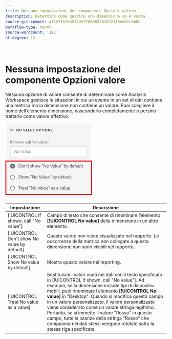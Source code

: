 ```yaml
---
title: Nessuna impostazione del componente Opzioni valore
description: Determina come gestire una dimensione se è vuota.
source-git-commit: af357167e65f4a577880832818221f6edbfc8b0a
workflow-type: tm+mt
source-wordcount: '193'
ht-degree: 1%

---
```



# Nessuna impostazione del componente Opzioni valore

Nessuna opzione di valore consente di determinare come Analysis Workspace gestisce le situazioni in cui un evento in un set di dati contiene una metrica ma la dimensione non contiene un valore. Puoi scegliere il nome dell’elemento dimensione, nasconderlo completamente o persino trattarlo come valore effettivo.

![Nessuna opzione di valore](../assets/no-value-options.png)

| Impostazione | Descrizione |
| --- | --- |
| [!UICONTROL If shown, call "No value"] | Campo di testo che consente di rinominare l’elemento **[!UICONTROL No value]** della dimensione in un altro elemento. |
| [!UICONTROL Don't show No value by default] | Questo valore non viene visualizzato nel rapporto. Le occorrenze della metrica non collegate a questa dimensione non sono visibili nel rapporto. |
| [!UICONTROL Show No value by default] | Mostra questo valore nel reporting. |
| [!UICONTROL Treat No value as a value] | Sostituisce i valori vuoti nei dati con il testo specificato in [!UICONTROL If shown, call "No value"]. Ad esempio, se la dimensione include tipi di dispositivi mobili, puoi rinominare l’elemento **[!UICONTROL No value]** in &quot;Desktop&quot;. Quando si modifica questo campo in un valore personalizzato, il valore personalizzato viene considerato come un valore stringa legittimo. Pertanto, se si immette il valore &quot;Rosso&quot; in questo campo, tutte le istanze della stringa &quot;Rosso&quot; che compaiono nei dati stessi vengono rotolate sotto la stessa riga specificata. |
